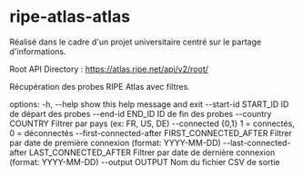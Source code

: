 # ripe-atlas-atlas
Réalisé dans le cadre d'un projet universitaire centré sur le partage d'informations.

Root API Directory : https://atlas.ripe.net/api/v2/root/

Récupération des probes RIPE Atlas avec filtres.

options:
  -h, --help            show this help message and exit
  --start-id START_ID   ID de départ des probes
  --end-id END_ID       ID de fin des probes
  --country COUNTRY     Filtrer par pays (ex: FR, US, DE)
  --connected {0,1}     1 = connectés, 0 = déconnectés
  --first-connected-after FIRST_CONNECTED_AFTER
                        Filtrer par date de première connexion (format: YYYY-MM-DD)
  --last-connected-after LAST_CONNECTED_AFTER
                        Filtrer par date de dernière connexion (format: YYYY-MM-DD)
  --output OUTPUT       Nom du fichier CSV de sortie

  

